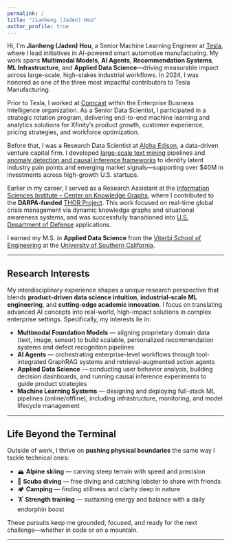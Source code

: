 ```yaml
---
permalink: /
title: "Jianheng (Jaden) Hou"
author_profile: true
---
```


Hi, I’m **Jianheng (Jaden) Hou**, a Senior Machine Learning Engineer at [Tesla](https://www.tesla.com/AI), where I lead initiatives in AI-powered smart automotive manufacturing. My work spans **Multimodal Models**, **AI Agents**, **Recommendation Systems**, **ML Infrastructure**, and **Applied Data Science**—driving measurable impact across large-scale, high-stakes industrial workflows. In 2024, I was honored as one of the three most impactful contributors to Tesla Manufacturing.

Prior to Tesla, I worked at [Comcast](https://www.xfinity.com/overview) within the Enterprise Business Intelligence organization. As a Senior Data Scientist, I participated in a strategic rotation program, delivering end-to-end machine learning and analytics solutions for Xfinity’s product growth, customer experience, pricing strategies, and workforce optimization.

Before that, I was a Research Data Scientist at [Alpha Edison](https://www.alphaedison.com/), a data-driven venture capital firm. I developed [large-scale text mining](https://jianhenghou.github.io/Medical-Sieve/) pipelines and [anomaly detection and causal inference frameworks](https://jianhenghou.github.io/consumption-tracking-and-causal-analysis/) to identify latent industry pain points and emerging market signals—supporting over $40M in investments across high-growth U.S. startups.

Earlier in my career, I served as a Research Assistant at the [Information Sciences Institute – Center on Knowledge Graphs](https://www.isi.edu/centers-ckg/), where I contributed to the **DARPA-funded** [THOR Project](https://usc-isi-i2.github.io/thor/). This work focused on real-time global crisis management via dynamic knowledge graphs and situational awareness systems, and was successfully transitioned into [U.S. Department of Defense](https://www.defense.gov/) applications.

I earned my M.S. in **Applied Data Science** from the [Viterbi School of Engineering](https://viterbischool.usc.edu/) at the [University of Southern California](https://www.usc.edu/).



---

## Research Interests

My interdisciplinary experience shapes a unique research perspective that blends **product-driven data science intuition**, **industrial-scale ML engineering**, and **cutting-edge academic innovation**. I focus on translating advanced AI concepts into real-world, high-impact solutions in complex enterprise settings. Specifically, my interests lie in:

<ul>
  <li><strong>Multimodal Foundation Models</strong> — aligning proprietary domain data (text, image, sensor) to build scalable, personalized recommendation systems and defect recognition pipelines</li>
  <li><strong>AI Agents</strong> — orchestrating enterprise-level workflows through tool-integrated GraphRAG systems and retrieval-augmented action agents</li>
  <li><strong>Applied Data Science</strong> — conducting user behavior analysis, building decision dashboards, and running causal inference experiments to guide product strategies</li>
  <li><strong>Machine Learning Systems</strong> — designing and deploying full-stack ML pipelines (online/offline), including infrastructure, monitoring, and model lifecycle management</li>
</ul>


---

## Life Beyond the Terminal

Outside of work, I thrive on **pushing physical boundaries** the same way I tackle technical ones:

- 🏔️ **Alpine skiing** — carving steep terrain with speed and precision  
- 🌊 **Scuba diving** — free diving and catching lobster to share with friends  
- 🏕️ **Camping** — finding stillness and clarity deep in nature  
- 🏋️ **Strength training** — sustaining energy and balance with a daily endorphin boost  

These pursuits keep me grounded, focused, and ready for the next challenge—whether in code or on a mountain.

---
